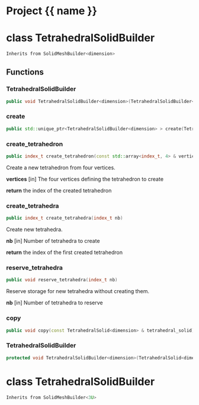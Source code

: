 <script setup>
import {useRoute} from 'vitepress'
const {path} = useRoute()
const tokens = path.split('/')
const words = tokens[2].split('-');
for (let i = 0; i < words.length; i++) {
    words[i] = words[i].charAt(0).toUpperCase() + words[i].slice(1);
    words[i] = words[i].replace('geode', 'Geode')
}
const name = words.join('-');
</script>
# Project {{ name }}

# class TetrahedralSolidBuilder


```cpp
Inherits from SolidMeshBuilder<dimension>
```



## Functions

### TetrahedralSolidBuilder

```cpp
public void TetrahedralSolidBuilder<dimension>(TetrahedralSolidBuilder<dimension> && )
```


### create

```cpp
public std::unique_ptr<TetrahedralSolidBuilder<dimension> > create(TetrahedralSolid<dimension> & mesh)
```


### create_tetrahedron

```cpp
public index_t create_tetrahedron(const std::array<index_t, 4> & vertices)
```


 Create a new tetrahedron from four vertices.

**vertices** [in] The four vertices defining the tetrahedron to create

**return** the index of the created tetrahedron

### create_tetrahedra

```cpp
public index_t create_tetrahedra(index_t nb)
```


 Create new tetrahedra.

**nb** [in] Number of tetrahedra to create

**return** the index of the first created tetrahedron

### reserve_tetrahedra

```cpp
public void reserve_tetrahedra(index_t nb)
```


 Reserve storage for new tetrahedra without creating them.

**nb** [in] Number of tetrahedra to reserve

### copy

```cpp
public void copy(const TetrahedralSolid<dimension> & tetrahedral_solid)
```


### TetrahedralSolidBuilder

```cpp
protected void TetrahedralSolidBuilder<dimension>(TetrahedralSolid<dimension> & mesh)
```




# class TetrahedralSolidBuilder


```cpp
Inherits from SolidMeshBuilder<3U>
```



